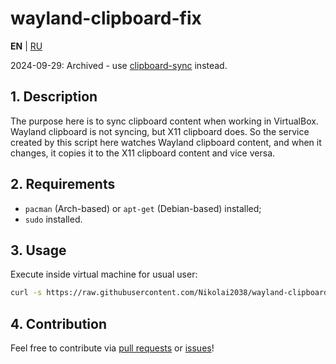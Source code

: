# wayland-clipboard-fix

**EN** | [RU](README_RU.md)

2024-09-29: Archived - use [clipboard-sync](https://github.com/dnut/clipboard-sync) instead.

## 1. Description

The purpose here is to sync clipboard content when working in VirtualBox.
Wayland clipboard is not syncing, but X11 clipboard does.
So the service created by this script here watches Wayland clipboard content, and when it changes, it copies it to the X11 clipboard content and vice versa.

## 2. Requirements

- `pacman` (Arch-based) or `apt-get` (Debian-based) installed;
- `sudo` installed.

## 3. Usage

Execute inside virtual machine for usual user:

```bash
curl -s https://raw.githubusercontent.com/Nikolai2038/wayland-clipboard-fix/main/fix.sh | sh
```

## 4. Contribution

Feel free to contribute via [pull requests](https://github.com/Nikolai2038/wayland-clipboard-fix/pulls) or [issues](https://github.com/Nikolai2038/wayland-clipboard-fix/issues)!
